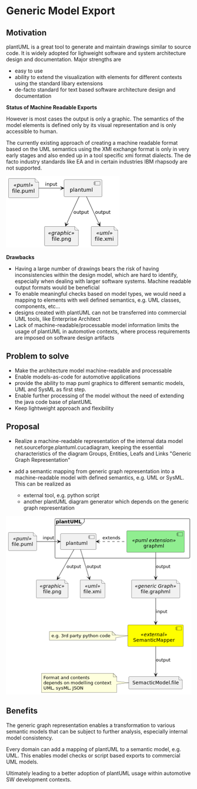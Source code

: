 # Generic Model Export

## Motivation
plantUML is a great tool to generate and maintain drawings similar to source code. It is widely adopted for
lighweight software and system architecture design and documentation.
Major strengths are
* easy to use
* ability to extend the visualization with elements for different contexts 
	using the standard libary extensions
* de-facto standard for text based software architecture design and 
	documentation

**Status of Machine Readable Exports**

However is most cases the output is only a graphic. The semantics of the model elements is defined only by
its visual representation and is only accessible to human.

The currently existing approach of creating a machine readable format based on the UML semantics using
the XMI exchange format is only in very early stages and also ended up in a tool specific xmi format
dialects. The de facto industry standards like EA and in certain industries IBM rhapsody are not supported.

![UML Status](./images/puml-status.png)

**Drawbacks**

* Having a large number of drawings bears the risk of having inconsistencies 
within the design model,
which are hard to identify, especially when dealing with larger software systems. Machine readable
output formats would be beneficial
* To enable meaningful checks based on model types, we would need a mapping 
	to elements with well defined semantics, e.g. UML classes, components, etc...
* designs created with plantUML can not be transferred into commercial UML 
	tools, like Enterprise Architect
* Lack of machine-readable/processable model information limits the usage of 
	plantUML in automotive contexts, where process requirements are imposed on 
	software design artifacts

## Problem to solve

* Make the architecture model machine-readable and processable
* Enable models-as-code for automotive applications
* provide the ability to map puml graphics to different semantic models, UML 
	and SysML as first step.
* Enable further processing of the model without the need of extending the 
	java code base of plantUML
* Keep lightweight approach and flexibility

## Proposal

* Realize a machine-readable representation of the internal data model
net.sourceforge.plantuml.cucadiagram, keeping the essential characteristics 
	of the diagram
Groups, Entities, Leafs and Links "Generic Graph Representation"

* add a semantic mapping from generic graph representation into a 
	machine-readable model with
defined semantics, e.g. UML or SysML. This can be realized as
  * external tool, e.g. python script
  * another plantUML diagram generator which depends on the generic graph 
		representation

![Propsoal](./images/puml-generic-export.png)

## Benefits

The generic graph representation enables a transformation to various semantic models that can be
subject to further analysis, especially internal model consistency.

Every domain can add a mapping of plantUML to a semantic model, e.g. UML. 
This enables model checks or script based exports to commercial UML models.

Ultimately leading to a better adoption of plantUML usage within automotive SW 
development contexts.
